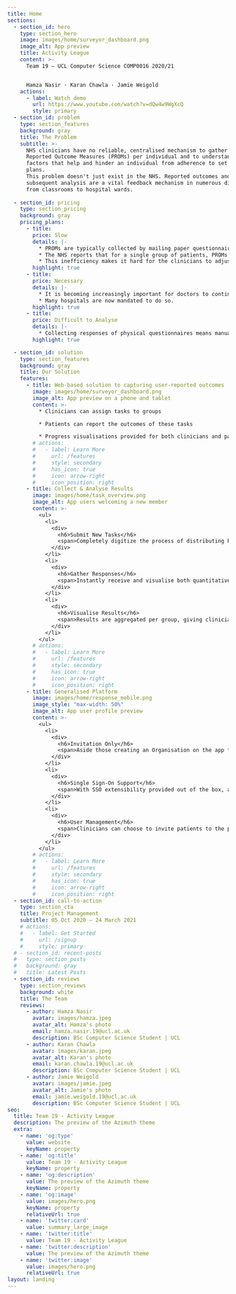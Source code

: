 ```yaml
---
title: Home
sections:
  - section_id: hero
    type: section_hero
    image: images/home/surveyor_dashboard.png
    image_alt: App preview
    title: Activity League
    content: >-
      Team 19 – UCL Computer Science COMP0016 2020/21


      Hamza Nasir · Karan Chawla · Jamie Weigold
    actions:
      - label: Watch demo
        url: https://www.youtube.com/watch?v=dQw4w9WgXcQ
        style: primary
  - section_id: problem
    type: section_features
    background: gray
    title: The Problem
    subtitle: >-
      NHS clinicians have no reliable, centralised mechanism to gather Patient
      Reported Outcome Measures (PROMs) per individual and to understand the
      factors that help and hinder an individual from adherence to set treatment
      plans.
      This problem doesn't just exist in the NHS. Reported outcomes and
      subsequent analysis are a vital feedback mechanism in numerous disciplines,
      from classrooms to hospital wards.
    
  - section_id: pricing
    type: section_pricing
    background: gray
    pricing_plans:
      - title:
        price: Slow
        details: |-
          * PROMs are typically collected by mailing paper questionnaires to patients.
          * The NHS reports that for a single group of patients, PROMs data can take up to a year to collect.
          * This inefficiency makes it hard for the clinicians to adjust treatment plans in a timely manner.
        highlight: true
      - title:
        price: Necessary
        details: |-
          * It is becoming increasingly important for doctors to continue monitoring the health of their patients after they've been discharged.
          * Many hospitals are now mandated to do so.
        highlight: true
      - title:
        price: Difficult to Analyse
        details: |-
          * Collecting responses of physical questionnaires means manually updating records - providing no quick and easy visualisations to assist in analysing the repsonse data.
        highlight: true

  - section_id: solution
    type: section_features
    background: gray
    title: Our Solution
    features:
      - title: Web-based solution to capturing user-reported outcomes
        image: images/home/surveyor_dashboard.png
        image_alt: App preview on a phone and tablet
        content: >-
          * Clinicians can assign tasks to groups

          * Patients can report the outcomes of these tasks

          * Progress visualisations provided for both clinicians and patients
        # actions:
        #   - label: Learn More
        #     url: /features
        #     style: secondary
        #     has_icon: true
        #     icon: arrow-right
        #     icon_position: right
      - title: Collect & Analyse Results
        image: images/home/task_overview.png
        image_alt: App users welcoming a new member
        content: >-
          <ul>
            <li>
              <div>
                <h6>Submit New Tasks</h6>
                <span>Completely digitize the process of distributing PROMs and collecting their responses.</span>
              </div>
            </li>
            <li>
              <div>
                <h6>Gather Responses</h6>
                <span>Instantly receive and visualise both quantitative and qualitative responses for a given task.</span>
              </div>
            </li>
            <li>
              <div>
                <h6>Visualise Results</h6>
                <span>Results are aggregated per group, giving clinicians the ability to analyse progress for both individuals and groups as a whole.</span>
              </div>
            </li>
          </ul>
        # actions:
        #   - label: Learn More
        #     url: /features
        #     style: secondary
        #     has_icon: true
        #     icon: arrow-right
        #     icon_position: right
      - title: Generalised Platform
        image: images/home/response_mobile.png
        image_style: "max-width: 50%"
        image_alt: App user profile preview
        content: >-
          <ul>
            <li>
              <div>
                <h6>Invitation Only</h6>
                <span>Aside those creating an Organisation on the app for the first time it is invite-only, ensuring only those invited to your organisation can see those within it.</span>
              </div>
            </li>
            <li>
              <div>
                <h6>Single Sign-On Support</h6>
                <span>With SSO extensibility provided out of the box, adding just a few lines of code can allow users to sign in with a range of different providers.</span>
              </div>
            </li>
            <li>
              <div>
                <h6>User Management</h6>
                <span>Clinicians can choose to invite patients to the platform individually, or bulk import using Microsoft Excel spreadsheets.</span>
              </div>
            </li>
          </ul>
        # actions:
        #   - label: Learn More
        #     url: /features
        #     style: secondary
        #     has_icon: true
        #     icon: arrow-right
        #     icon_position: right
  - section_id: call-to-action
    type: section_cta
    title: Project Management
    subtitle: 05 Oct 2020 – 24 March 2021
    # actions:
    #   - label: Get Started
    #     url: /signup
    #     style: primary
  # - section_id: recent-posts
  #   type: section_posts
  #   background: gray
  #   title: Latest Posts
  - section_id: reviews
    type: section_reviews
    background: white
    title: The Team
    reviews:
      - author: Hamza Nasir
        avatar: images/hamza.jpeg
        avatar_alt: Hamza's photo
        email: hamza.nasir.19@ucl.ac.uk
        description: BSc Computer Science Student | UCL
      - author: Karan Chawla
        avatar: images/karan.jpeg
        avatar_alt: Karan's photo
        email: karan.chawla.19@ucl.ac.uk
        description: BSc Computer Science Student | UCL
      - author: Jamie Weigold
        avatar: images/jamie.jpeg
        avatar_alt: Jamie's photo
        email: jamie.weigold.19@ucl.ac.uk
        description: BSc Computer Science Student | UCL
seo:
  title: Team 19 - Activity League
  description: The preview of the Azimuth theme
  extra:
    - name: 'og:type'
      value: website
      keyName: property
    - name: 'og:title'
      value: Team 19 - Activity League
      keyName: property
    - name: 'og:description'
      value: The preview of the Azimuth theme
      keyName: property
    - name: 'og:image'
      value: images/hero.png
      keyName: property
      relativeUrl: true
    - name: 'twitter:card'
      value: summary_large_image
    - name: 'twitter:title'
      value: Team 19 - Activity League
    - name: 'twitter:description'
      value: The preview of the Azimuth theme
    - name: 'twitter:image'
      value: images/hero.png
      relativeUrl: true
layout: landing
---
```


